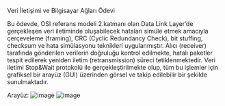 Veri İletişimi ve Bilgisayar Ağları Ödevi

Bu ödevde, OSI referans modeli 2.katmanı olan Data Link Layer’de gerçekleşen veri iletiminde 
oluşabilecek hataları simüle etmek amacıyla çerçeveleme (framing), CRC (Cyclic Redundancy 
Check), bit stuffing, checksum ve hata simülasyonu teknikleri uygulanmıştır. Alıcı (receiver) 
tarafında gönderilen verilerin doğruluğu kontrol edilmekte, hatalı paketler tespit edilerek yeniden 
iletim (retransmission) süreci tetiklenmektedir. Veri iletimi Stop&Wait protokolü ile 
gerçekleştirilmekte olup, tüm bu işlemler için grafiksel bir arayüz (GUI) üzerinden görsel ve takip 
edilebilir bir şekilde sunulmaktadır.  

Arayüz:
![image](https://github.com/user-attachments/assets/c27299d8-242f-4d30-980f-11917d60e519)
![image](https://github.com/user-attachments/assets/c7e1f0a6-2b3a-4d24-8664-ec3b28709d3f)

